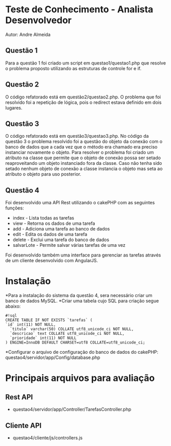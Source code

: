 # Teste de Conhecimento - Analista Desenvolvedor #
Autor: Andre Almeida

## Questão 1 ##
Para a questão 1 foi criado um script em questao1/questao1.php que resolve o problema proposto utilizando as estruturas de controle for e if.

## Questão 2 ##
O código refatorado está em questão2/questao2.php.
O problema que foi resolvido foi a repetição de lógica, pois o redirect estava definido em dois lugares.

## Questão 3 ##
O código refatorado está em questão3/questao3.php.
No código da questão 3 o problema resolvido foi a questão do objeto da conexão com o banco de dados que a cada vez que o método era chamado era preciso instanciar novamente o objeto.
Para resolver o problema foi criado um atributo na classe que permite que o objeto de conexão possa ser setado reaproveitando um objeto instanciado fora da classe. Caso não tenha sido setado nenhum objeto de conexão a classe instancia o objeto mas seta ao atributo o objeto para uso posterior.

## Questão 4 ##
Foi desenvolvido uma API Rest utilizando o cakePHP com as seguintes funções:
 * index - Lista todas as tarefas
 * view - Retorna os dados de uma tarefa
 * add - Adiciona uma tarefa ao banco de dados
 * edit - Edita os dados de uma tarefa
 * delete - Exclui uma tarefa do banco de dados
 * salvarLote - Permite salvar várias tarefas de uma vez

Foi desenvolvido também uma interface para gerenciar as tarefas através de um cliente desenvolvido com AngularJS.

# Instalação #
*Para a instalação do sistema da questão 4, sera necessário criar um banco de dados MySQL.
*Criar uma tabela cujo SQL para criação segue abaixo:
```
#!sql
CREATE TABLE IF NOT EXISTS `tarefas` (
`id` int(11) NOT NULL,
  `titulo` varchar(50) COLLATE utf8_unicode_ci NOT NULL,
  `descricao` text COLLATE utf8_unicode_ci NOT NULL,
  `prioridade` int(11) NOT NULL
) ENGINE=InnoDB DEFAULT CHARSET=utf8 COLLATE=utf8_unicode_ci;

```
*Configurar o arquivo de configuração do banco de dados do cakePHP: questao4/servidor/app/Config/database.php

# Principais arquivos para avaliação #
## Rest API ##
* questao4/servidor/app/Controller/TarefasController.php
## Cliente API ##
* questao4/cliente/js/controllers.js
